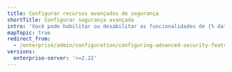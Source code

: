 ```yaml
---
title: Configurar recursos avançados de segurança
shortTitle: Configurar segurança avançada
intro: 'Você pode habilitar ou desabilitar as funcionalidades de {% data variables.product.prodname_advanced_security %}, como, por exemplo, {% data variables.product.prodname_code_scanning %}, na sua instância.'
mapTopic: true
redirect_from:
  - /enterprise/admin/configuration/configuring-advanced-security-features
versions:
  enterprise-server: '>=2.22'
---
```


